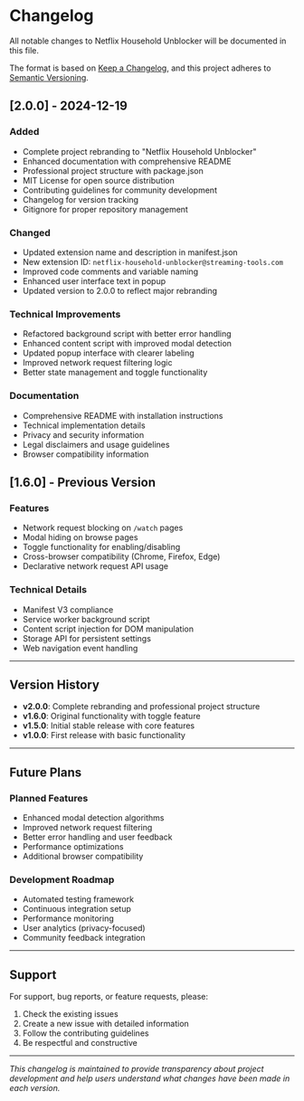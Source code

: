# Changelog

All notable changes to Netflix Household Unblocker will be documented in this file.

The format is based on [Keep a Changelog](https://keepachangelog.com/en/1.0.0/),
and this project adheres to [Semantic Versioning](https://semver.org/spec/v2.0.0.html).

## [2.0.0] - 2024-12-19

### Added
- Complete project rebranding to "Netflix Household Unblocker"
- Enhanced documentation with comprehensive README
- Professional project structure with package.json
- MIT License for open source distribution
- Contributing guidelines for community development
- Changelog for version tracking
- Gitignore for proper repository management

### Changed
- Updated extension name and description in manifest.json
- New extension ID: `netflix-household-unblocker@streaming-tools.com`
- Improved code comments and variable naming
- Enhanced user interface text in popup
- Updated version to 2.0.0 to reflect major rebranding

### Technical Improvements
- Refactored background script with better error handling
- Enhanced content script with improved modal detection
- Updated popup interface with clearer labeling
- Improved network request filtering logic
- Better state management and toggle functionality

### Documentation
- Comprehensive README with installation instructions
- Technical implementation details
- Privacy and security information
- Legal disclaimers and usage guidelines
- Browser compatibility information

## [1.6.0] - Previous Version

### Features
- Network request blocking on `/watch` pages
- Modal hiding on browse pages
- Toggle functionality for enabling/disabling
- Cross-browser compatibility (Chrome, Firefox, Edge)
- Declarative network request API usage

### Technical Details
- Manifest V3 compliance
- Service worker background script
- Content script injection for DOM manipulation
- Storage API for persistent settings
- Web navigation event handling

---

## Version History

- **v2.0.0**: Complete rebranding and professional project structure
- **v1.6.0**: Original functionality with toggle feature
- **v1.5.0**: Initial stable release with core features
- **v1.0.0**: First release with basic functionality

---

## Future Plans

### Planned Features
- Enhanced modal detection algorithms
- Improved network request filtering
- Better error handling and user feedback
- Performance optimizations
- Additional browser compatibility

### Development Roadmap
- Automated testing framework
- Continuous integration setup
- Performance monitoring
- User analytics (privacy-focused)
- Community feedback integration

---

## Support

For support, bug reports, or feature requests, please:
1. Check the existing issues
2. Create a new issue with detailed information
3. Follow the contributing guidelines
4. Be respectful and constructive

---

*This changelog is maintained to provide transparency about project development and help users understand what changes have been made in each version.* 